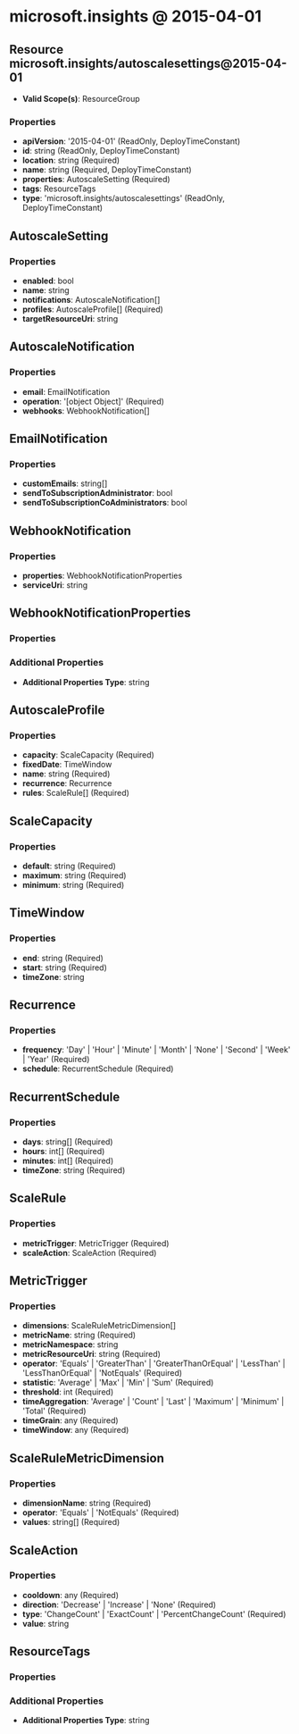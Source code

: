 # microsoft.insights @ 2015-04-01

## Resource microsoft.insights/autoscalesettings@2015-04-01
* **Valid Scope(s)**: ResourceGroup
### Properties
* **apiVersion**: '2015-04-01' (ReadOnly, DeployTimeConstant)
* **id**: string (ReadOnly, DeployTimeConstant)
* **location**: string (Required)
* **name**: string (Required, DeployTimeConstant)
* **properties**: AutoscaleSetting (Required)
* **tags**: ResourceTags
* **type**: 'microsoft.insights/autoscalesettings' (ReadOnly, DeployTimeConstant)

## AutoscaleSetting
### Properties
* **enabled**: bool
* **name**: string
* **notifications**: AutoscaleNotification[]
* **profiles**: AutoscaleProfile[] (Required)
* **targetResourceUri**: string

## AutoscaleNotification
### Properties
* **email**: EmailNotification
* **operation**: '[object Object]' (Required)
* **webhooks**: WebhookNotification[]

## EmailNotification
### Properties
* **customEmails**: string[]
* **sendToSubscriptionAdministrator**: bool
* **sendToSubscriptionCoAdministrators**: bool

## WebhookNotification
### Properties
* **properties**: WebhookNotificationProperties
* **serviceUri**: string

## WebhookNotificationProperties
### Properties
### Additional Properties
* **Additional Properties Type**: string

## AutoscaleProfile
### Properties
* **capacity**: ScaleCapacity (Required)
* **fixedDate**: TimeWindow
* **name**: string (Required)
* **recurrence**: Recurrence
* **rules**: ScaleRule[] (Required)

## ScaleCapacity
### Properties
* **default**: string (Required)
* **maximum**: string (Required)
* **minimum**: string (Required)

## TimeWindow
### Properties
* **end**: string (Required)
* **start**: string (Required)
* **timeZone**: string

## Recurrence
### Properties
* **frequency**: 'Day' | 'Hour' | 'Minute' | 'Month' | 'None' | 'Second' | 'Week' | 'Year' (Required)
* **schedule**: RecurrentSchedule (Required)

## RecurrentSchedule
### Properties
* **days**: string[] (Required)
* **hours**: int[] (Required)
* **minutes**: int[] (Required)
* **timeZone**: string (Required)

## ScaleRule
### Properties
* **metricTrigger**: MetricTrigger (Required)
* **scaleAction**: ScaleAction (Required)

## MetricTrigger
### Properties
* **dimensions**: ScaleRuleMetricDimension[]
* **metricName**: string (Required)
* **metricNamespace**: string
* **metricResourceUri**: string (Required)
* **operator**: 'Equals' | 'GreaterThan' | 'GreaterThanOrEqual' | 'LessThan' | 'LessThanOrEqual' | 'NotEquals' (Required)
* **statistic**: 'Average' | 'Max' | 'Min' | 'Sum' (Required)
* **threshold**: int (Required)
* **timeAggregation**: 'Average' | 'Count' | 'Last' | 'Maximum' | 'Minimum' | 'Total' (Required)
* **timeGrain**: any (Required)
* **timeWindow**: any (Required)

## ScaleRuleMetricDimension
### Properties
* **dimensionName**: string (Required)
* **operator**: 'Equals' | 'NotEquals' (Required)
* **values**: string[] (Required)

## ScaleAction
### Properties
* **cooldown**: any (Required)
* **direction**: 'Decrease' | 'Increase' | 'None' (Required)
* **type**: 'ChangeCount' | 'ExactCount' | 'PercentChangeCount' (Required)
* **value**: string

## ResourceTags
### Properties
### Additional Properties
* **Additional Properties Type**: string


